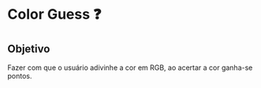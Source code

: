 # Color Guess ❓

## Objetivo
Fazer com que o usuário adivinhe a cor em RGB, ao acertar a cor ganha-se pontos.
